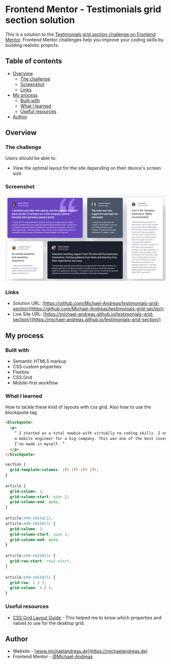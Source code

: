 # Frontend Mentor - Testimonials grid section solution

This is a solution to the [Testimonials grid section challenge on Frontend Mentor](https://www.frontendmentor.io/challenges/testimonials-grid-section-Nnw6J7Un7). Frontend Mentor challenges help you improve your coding skills by building realistic projects.

## Table of contents

- [Overview](#overview)
  - [The challenge](#the-challenge)
  - [Screenshot](#screenshot)
  - [Links](#links)
- [My process](#my-process)
  - [Built with](#built-with)
  - [What I learned](#what-i-learned)
  - [Useful resources](#useful-resources)
- [Author](#author)

## Overview

### The challenge

Users should be able to:

- View the optimal layout for the site depending on their device's screen size

### Screenshot

![](./images/Screenshot%20Desktop.png)

### Links

- Solution URL: [https://github.com/Michael-Andreas/testimonials-grid-section](https://github.com/Michael-Andreas/testimonials-grid-section)
- Live Site URL: [https://michael-andreas.github.io/testimonials-grid-section/](https://michael-andreas.github.io/testimonials-grid-section/)

## My process

### Built with

- Semantic HTML5 markup
- CSS custom properties
- Flexbox
- CSS Grid
- Mobile-first workflow

### What I learned

How to tackle these kind of layouts with css grid. Also how to use the blockquote tag

```html
<blockquote>
  <p>
    “ I started as a total newbie with virtually no coding skills. I now work as
    a mobile engineer for a big company. This was one of the best investments
    I’ve made in myself. ”
  </p>
</blockquote>
```

```css
section {
  grid-template-columns: 1fr 1fr 1fr 1fr;
}

article {
  grid-column: 2;
  grid-column-start: span 2;
  grid-column-end: auto;
}

article:nth-child(2),
article:nth-child(3) {
  grid-column: 1;
  grid-column-start: span 1;
  grid-column-end: auto;
}

article:nth-child(3) {
  grid-row-start: row2-start;
}

article:nth-child(5) {
  grid-row: 1 / 3;
  grid-column: 4 / 5;
}
```

### Useful resources

- [CSS Grid Layout Guide](https://css-tricks.com/snippets/css/complete-guide-grid/) - This helped me to know which properties and values to use for the desktop grid.

## Author

- Website - [www.michaelandreas.de](https://michaelandreas.de)
- Frontend Mentor - [@Michael-Andreas](https://www.frontendmentor.io/profile/Michael-Andreas)
